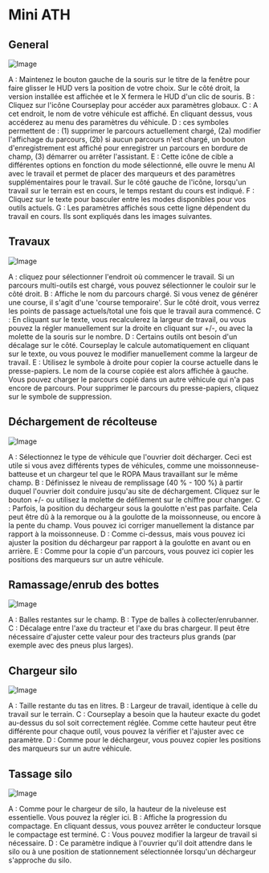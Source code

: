 # Mini ATH

## General

![Image](assets/minihudhelp_general_0_0_478_305.png)


A : Maintenez le bouton gauche de la souris sur le titre de la fenêtre pour faire glisser le HUD vers la position de votre choix. Sur le côté droit, la version installée est affichée et le X fermera le HUD d'un clic de souris.
B : Cliquez sur l'icône Courseplay pour accéder aux paramètres globaux.
C : A cet endroit, le nom de votre véhicule est affiché. En cliquant dessus, vous accéderez au menu des paramètres du véhicule.
D : ces symboles permettent de : (1) supprimer le parcours actuellement chargé, (2a) modifier l'affichage du parcours, (2b) si aucun parcours n'est chargé, un bouton d'enregistrement est affiché pour enregistrer un parcours en bordure de champ, (3) démarrer ou arrêter l'assistant.
E : Cette icône de cible a différentes options en fonction du mode sélectionné, elle ouvre le menu AI avec le travail et permet de placer des marqueurs et des paramètres supplémentaires pour le travail. Sur le côté gauche de l'icône, lorsqu'un travail sur le terrain est en cours, le temps restant du cours est indiqué.
F : Cliquez sur le texte pour basculer entre les modes disponibles pour vos outils actuels.
G : Les paramètres affichés sous cette ligne dépendent du travail en cours. Ils sont expliqués dans les images suivantes.


## Travaux

![Image](assets/minihudhelp_fieldwork_0_0_478_305.png)


A : cliquez pour sélectionner l'endroit où commencer le travail. Si un parcours multi-outils est chargé, vous pouvez sélectionner le couloir sur le côté droit. 
B : Affiche le nom du parcours chargé. Si vous venez de générer une course, il s'agit d'une 'course temporaire'. Sur le côté droit, vous verrez les points de passage actuels/total une fois que le travail aura commencé. 
C : En cliquant sur le texte, vous recalculerez la largeur de travail, ou vous pouvez la régler manuellement sur la droite en cliquant sur +/-, ou avec la molette de la souris sur le nombre. 
D : Certains outils ont besoin d'un décalage sur le côté. Courseplay le calcule automatiquement en cliquant sur le texte, ou vous pouvez le modifier manuellement comme la largeur de travail. 
E : Utilisez le symbole à droite pour copier la course actuelle dans le presse-papiers. Le nom de la course copiée est alors affichée à gauche. Vous pouvez charger le parcours copié dans un autre véhicule qui n'a pas encore de parcours. Pour supprimer le parcours du presse-papiers, cliquez sur le symbole de suppression.


## Déchargement de récolteuse

![Image](assets/minihudhelp_combineunload_0_0_478_305.png)


A : Sélectionnez le type de véhicule que l'ouvrier doit décharger. Ceci est utile si vous avez différents types de véhicules, comme une moissonneuse-batteuse et un chargeur tel que le ROPA Maus travaillant sur le même champ. 
B : Définissez le niveau de remplissage (40 % - 100 %) à partir duquel l'ouvrier doit conduire jusqu'au site de déchargement. Cliquez sur le bouton +/- ou utilisez la molette de défilement sur le chiffre pour changer. 
C : Parfois, la position du déchargeur sous la goulotte n'est pas parfaite. Cela peut être dû à la remorque ou à la goulotte de la moissonneuse, ou encore à la pente du champ. Vous pouvez ici corriger manuellement la distance par rapport à la moissonneuse. 
D : Comme ci-dessus, mais vous pouvez ici ajuster la position du déchargeur par rapport à la goulotte en avant ou en arrière. 
E : Comme pour la copie d'un parcours, vous pouvez ici copier les positions des marqueurs sur un autre véhicule.


## Ramassage/enrub des bottes

![Image](assets/minihudhelp_balecollect_0_0_478_305.png)


A : Balles restantes sur le champ. 
B : Type de balles à collecter/enrubanner. 
C : Décalage entre l'axe du tracteur et l'axe du bras chargeur. Il peut être nécessaire d'ajuster cette valeur pour des tracteurs plus grands (par exemple avec des pneus plus larges).


## Chargeur silo

![Image](assets/minihudhelp_siloloader_0_0_478_305.png)


A : Taille restante du tas en litres. 
B : Largeur de travail, identique à celle du travail sur le terrain. 
C : Courseplay a besoin que la hauteur exacte du godet au-dessus du sol soit correctement réglée. Comme cette hauteur peut être différente pour chaque outil, vous pouvez la vérifier et l'ajuster avec ce paramètre.
D : Comme pour le déchargeur, vous pouvez copier les positions des marqueurs sur un autre véhicule.


## Tassage silo

![Image](assets/minihudhelp_siloworker_0_0_478_305.png)


A : Comme pour le chargeur de silo, la hauteur de la niveleuse est essentielle. Vous pouvez la régler ici. 
B : Affiche la progression du compactage. En cliquant dessus, vous pouvez arrêter le conducteur lorsque le compactage est terminé.
C : Vous pouvez modifier la largeur de travail si nécessaire. 
D : Ce paramètre indique à l'ouvrier qu'il doit attendre dans le silo ou à une position de stationnement sélectionnée lorsqu'un déchargeur s'approche du silo.


